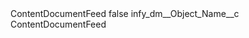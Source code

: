 <?xml version="1.0" encoding="UTF-8"?>
<CustomMetadata xmlns="http://soap.sforce.com/2006/04/metadata" xmlns:xsi="http://www.w3.org/2001/XMLSchema-instance" xmlns:xsd="http://www.w3.org/2001/XMLSchema">
    <label>ContentDocumentFeed</label>
    <protected>false</protected>
    <values>
        <field>infy_dm__Object_Name__c</field>
        <value xsi:type="xsd:string">ContentDocumentFeed</value>
    </values>
</CustomMetadata>

